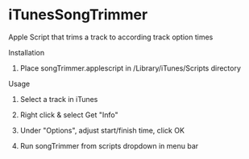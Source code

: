 # iTunesSongTrimmer
Apple Script that trims a track to according track option times

Installation

1. Place songTrimmer.applescript in /Library/iTunes/Scripts directory


Usage

1. Select a track in iTunes

2. Right click & select Get "Info"

3. Under "Options", adjust start/finish time, click OK

4. Run songTrimmer from scripts dropdown in menu bar


